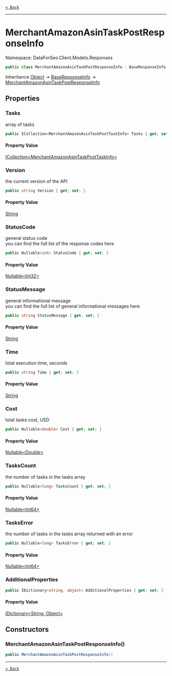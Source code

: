 [`< Back`](./)

---

# MerchantAmazonAsinTaskPostResponseInfo

Namespace: DataForSeo.Client.Models.Responses

```csharp
public class MerchantAmazonAsinTaskPostResponseInfo : BaseResponseInfo
```

Inheritance [Object](https://docs.microsoft.com/en-us/dotnet/api/system.object) → [BaseResponseInfo](./dataforseo.client.models.responses.baseresponseinfo) → [MerchantAmazonAsinTaskPostResponseInfo](./dataforseo.client.models.responses.merchantamazonasintaskpostresponseinfo)

## Properties

### **Tasks**

array of tasks

```csharp
public ICollection<MerchantAmazonAsinTaskPostTaskInfo> Tasks { get; set; }
```

#### Property Value

[ICollection&lt;MerchantAmazonAsinTaskPostTaskInfo&gt;](./dataforseo.client.models.responses.merchantamazonasintaskposttaskinfo)<br>

### **Version**

the current version of the API

```csharp
public string Version { get; set; }
```

#### Property Value

[String](https://docs.microsoft.com/en-us/dotnet/api/system.string)<br>

### **StatusCode**

general status code
 <br>you can find the full list of the response codes here

```csharp
public Nullable<int> StatusCode { get; set; }
```

#### Property Value

[Nullable&lt;Int32&gt;](https://docs.microsoft.com/en-us/dotnet/api/system.nullable-1)<br>

### **StatusMessage**

general informational message
 <br>you can find the full list of general informational messages here

```csharp
public string StatusMessage { get; set; }
```

#### Property Value

[String](https://docs.microsoft.com/en-us/dotnet/api/system.string)<br>

### **Time**

total execution time, seconds

```csharp
public string Time { get; set; }
```

#### Property Value

[String](https://docs.microsoft.com/en-us/dotnet/api/system.string)<br>

### **Cost**

total tasks cost, USD

```csharp
public Nullable<double> Cost { get; set; }
```

#### Property Value

[Nullable&lt;Double&gt;](https://docs.microsoft.com/en-us/dotnet/api/system.nullable-1)<br>

### **TasksCount**

the number of tasks in the tasks array

```csharp
public Nullable<long> TasksCount { get; set; }
```

#### Property Value

[Nullable&lt;Int64&gt;](https://docs.microsoft.com/en-us/dotnet/api/system.nullable-1)<br>

### **TasksError**

the number of tasks in the tasks array returned with an error

```csharp
public Nullable<long> TasksError { get; set; }
```

#### Property Value

[Nullable&lt;Int64&gt;](https://docs.microsoft.com/en-us/dotnet/api/system.nullable-1)<br>

### **AdditionalProperties**

```csharp
public IDictionary<string, object> AdditionalProperties { get; set; }
```

#### Property Value

[IDictionary&lt;String, Object&gt;](https://docs.microsoft.com/en-us/dotnet/api/system.collections.generic.idictionary-2)<br>

## Constructors

### **MerchantAmazonAsinTaskPostResponseInfo()**

```csharp
public MerchantAmazonAsinTaskPostResponseInfo()
```

---

[`< Back`](./)
